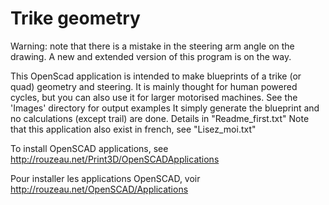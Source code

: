 # Trike geometry
Warning: note that there is a mistake in the steering arm angle on the drawing. A new and extended version of this program is on the way.

This OpenScad application is intended to make blueprints of a trike (or quad)
 geometry and steering.
It is mainly thought for human powered cycles, but you can also use it
 for larger motorised machines.
See the 'Images' directory for output examples
It simply generate the blueprint and no calculations (except trail) are done.
Details in "Readme_first.txt"
Note that this application also exist in french, see "Lisez_moi.txt"

To install OpenSCAD applications, see http://rouzeau.net/Print3D/OpenSCADApplications

Pour installer les applications OpenSCAD, voir http://rouzeau.net/OpenSCAD/Applications
 
